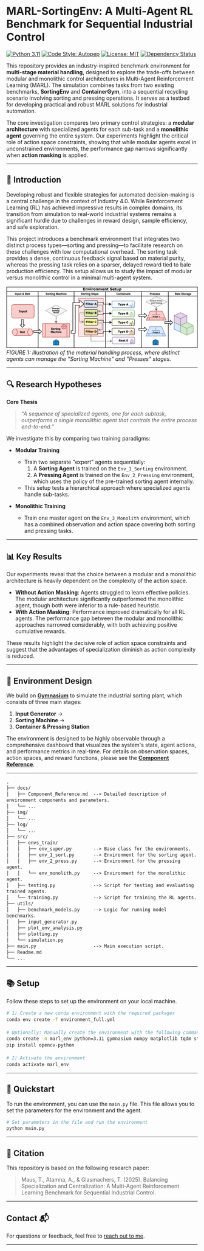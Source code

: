 # MARL-SortingEnv: A Multi-Agent RL Benchmark for Sequential Industrial Control

[![Python 3.11](https://img.shields.io/badge/python-3.11-blue.svg)](https://www.python.org/downloads/release/python-390/)
[![Code Style: Autopep](https://img.shields.io/badge/code%20style-autopep8-lightgrey)](https://pypi.org/project/autopep8/)
[![License: MIT](https://img.shields.io/badge/License-MIT-yellow.svg)](https://opensource.org/licenses/MIT)
[![Dependency Status](https://img.shields.io/badge/dependencies-up%20to%20date-brightgreen)]()

This repository provides an industry-inspired benchmark environment for **multi-stage material handling**, designed to explore the trade-offs between modular and monolithic control architectures in Multi-Agent Reinforcement Learning (MARL). The simulation combines tasks from two existing benchmarks, **SortingEnv** and **ContainerGym**, into a sequential recycling scenario involving sorting and pressing operations. It serves as a testbed for developing practical and robust MARL solutions for industrial automation.

The core investigation compares two primary control strategies: a **modular architecture** with specialized agents for each sub-task and a **monolithic agent** governing the entire system. Our experiments highlight the critical role of action space constraints, showing that while modular agents excel in unconstrained environments, the performance gap narrows significantly when **action masking** is applied.

---

## 📖 Introduction

Developing robust and flexible strategies for automated decision-making is a central challenge in the context of Industry 4.0. While Reinforcement Learning (RL) has achieved impressive results in complex domains, its transition from simulation to real-world industrial systems remains a significant hurdle due to challenges in reward design, sample efficiency, and safe exploration.

This project introduces a benchmark environment that integrates two distinct process types—sorting and pressing—to facilitate research on these challenges with low computational overhead. The sorting task provides a dense, continuous feedback signal based on material purity, whereas the pressing task relies on a sparser, delayed reward tied to bale production efficiency. This setup allows us to study the impact of modular versus monolithic control in a minimal multi-agent system.

![Material Handling Process](docs/Sorting_Flowchart.svg)
*FIGURE 1: Illustration of the material handling process, where distinct agents can manage the "Sorting Machine" and "Presses" stages.*

---

## 🔍 Research Hypotheses

**Core Thesis**
> *“A sequence of specialized agents, one for each subtask, outperforms a single monolithic agent that controls the entire process end-to-end.”*

We investigate this by comparing two training paradigms:

- **Modular Training**
  - Train two separate "expert" agents sequentially:
    1. A **Sorting Agent** is trained on the `Env_1_Sorting` environment.
    2. A **Pressing Agent** is trained on the `Env_2_Pressing` environment, which uses the policy of the pre-trained sorting agent internally.
  - This setup tests a hierarchical approach where specialized agents handle sub-tasks.

- **Monolithic Training**
  - Train one master agent on the `Env_3_Monolith` environment, which has a combined observation and action space covering both sorting and pressing tasks.

---

## 📊 Key Results

Our experiments reveal that the choice between a modular and a monolithic architecture is heavily dependent on the complexity of the action space.

- **Without Action Masking**: Agents struggled to learn effective policies. The modular architecture significantly outperformed the monolithic agent, though both were inferior to a rule-based heuristic.
- **With Action Masking**: Performance improved dramatically for all RL agents. The performance gap between the modular and monolithic approaches narrowed considerably, with both achieving positive cumulative rewards.

These results highlight the decisive role of action space constraints and suggest that the advantages of specialization diminish as action complexity is reduced.

---

## 🤖 Environment Design

We build on **[Gymnasium](https://gymnasium.farama.org/)** to simulate the industrial sorting plant, which consists of three main stages:

1. **Input Generator** →
2. **Sorting Machine** →
3. **Container & Pressing Station**

The environment is designed to be highly observable through a comprehensive dashboard that visualizes the system's state, agent actions, and performance metrics in real-time. For details on observation spaces, action spaces, and reward functions, please see the **[Component Reference](docs/Component_Reference.md)**.

---

```
.
├── docs/
│   ├── Component_Reference.md  --> Detailed description of environment components and parameters.
│   └── ...
├── img/
│   └── ...
├── log/
│   └── ...
├── src/
│   ├── envs_train/
│   │   ├── env_super.py        --> Base class for the environments.
│   │   ├── env_1_sort.py       --> Environment for the sorting agent.
│   │   ├── env_2_press.py      --> Environment for the pressing agent.
│   │   └── env_monolith.py     --> Environment for the monolithic agent.
│   ├── testing.py              --> Script for testing and evaluating trained agents.
│   └── training.py             --> Script for training the RL agents.
├── utils/
│   ├── benchmark_models.py     --> Logic for running model benchmarks.
│   ├── input_generator.py
│   ├── plot_env_analysis.py
│   ├── plotting.py
│   └── simulation.py
├── main.py                     --> Main execution script.
├── Readme.md
└── ...
```

---

## 📚 Setup

Follow these steps to set up the environment on your local machine.

```sh
# 1) Create a new conda environment with the required packages
conda env create -f environment_full.yml

# Optionally: Manually create the environment with the following command:
conda create -n marl_env python=3.11 gymnasium numpy matplotlib tqdm stable-baselines3 tensorboard pandas scipy seaborn scikit-learn ipykernel opencv tabulate sb3-contrib -c conda-forge
pip install opencv-python

# 2) Activate the environment
conda activate marl_env
```

---

## 🚀 Quickstart

To run the environment, you can use the `main.py` file. This file allows you to set the parameters for the environment and the agent.

```bash
# Set parameters in the file and run the environment
python main.py
```

---

## 📄 Citation

This repository is based on the following research paper:

> Maus, T., Atamna, A., & Glasmachers, T. (2025). Balancing Specialization and Centralization: A Multi-Agent Reinforcement Learning Benchmark for Sequential Industrial Control.

---

## Contact 📬

For questions or feedback, feel free to [reach out to me](https://www.ini.rub.de/the_institute/people/tom-maus/).

---
